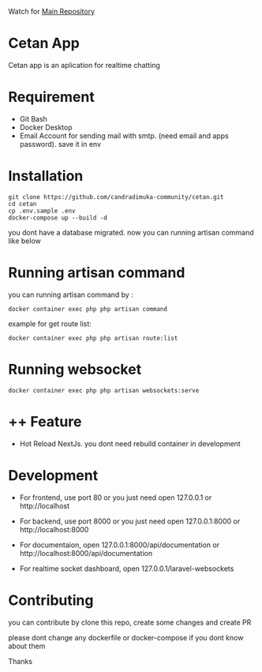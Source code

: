 Watch for [Main Repository](https://github.com/aronei44/docker-laravel-nextjs-mysql)

# Cetan App
Cetan app is an aplication for realtime chatting

# Requirement

- Git Bash
- Docker Desktop
- Email Account for sending mail with smtp. (need email and apps password). save it in env

# Installation

```
git clone https://github.com/candradimuka-community/cetan.git
cd cetan
cp .env.sample .env
docker-compose up --build -d
```

you dont have a database migrated. now you can running artisan command like below

# Running artisan command

you can running artisan command by :

```
docker container exec php php artisan command
```

example for get route list:

```
docker container exec php php artisan route:list
```

# Running websocket

```
docker container exec php php artisan websockets:serve
```

# ++ Feature

- Hot Reload NextJs. you dont need rebuild container in development

# Development

- For frontend, use port 80 or you just need open 127.0.0.1 or http://localhost

- For backend, use port 8000 or you just need open 127.0.0.1:8000 or http://localhost:8000

- For documentaion,  open 127.0.0.1:8000/api/documentation or http://localhost:8000/api/documentation

- For realtime socket dashboard, open 127.0.0.1/laravel-websockets


# Contributing

you can contribute by clone this repo, create some changes and create PR

please dont change any dockerfile or docker-compose if you dont know about them

Thanks
